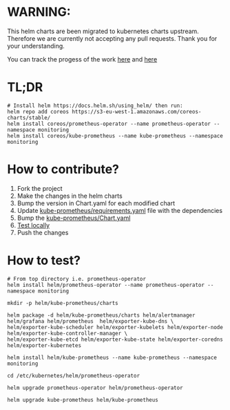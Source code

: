 # WARNING: 
This helm charts are been migrated to kubernetes charts upstream. Therefore we are currently not accepting any pull requests. Thank you for your understanding. 

You can track the progess of the work [here](https://github.com/coreos/prometheus-operator/issues/592) and [here](https://github.com/helm/charts/pull/6765)

# TL;DR

```
# Install helm https://docs.helm.sh/using_helm/ then run:
helm repo add coreos https://s3-eu-west-1.amazonaws.com/coreos-charts/stable/
helm install coreos/prometheus-operator --name prometheus-operator --namespace monitoring
helm install coreos/kube-prometheus --name kube-prometheus --namespace monitoring
````

# How to contribute?

1. Fork the project
2. Make	 the changes in the helm charts
3. Bump the version in Chart.yaml for each modified chart
4. Update [kube-prometheus/requirements.yaml](kube-prometheus/requirements.yaml) file with the dependencies
5. Bump the [kube-prometheus/Chart.yaml](kube-prometheus/Chart.yaml)
6. [Test locally](#how-to-test)
7. Push the changes

# How to test?


```
# From top directory i.e. prometheus-operator
helm install helm/prometheus-operator --name prometheus-operator --namespace monitoring

mkdir -p helm/kube-prometheus/charts

helm package -d helm/kube-prometheus/charts helm/alertmanager helm/grafana helm/prometheus  helm/exporter-kube-dns \
helm/exporter-kube-scheduler helm/exporter-kubelets helm/exporter-node helm/exporter-kube-controller-manager \
helm/exporter-kube-etcd helm/exporter-kube-state helm/exporter-coredns helm/exporter-kubernetes

helm install helm/kube-prometheus --name kube-prometheus --namespace monitoring

cd /etc/kubernetes/helm/prometheus-operator

helm upgrade prometheus-operator helm/prometheus-operator

helm upgrade kube-prometheus helm/kube-prometheus
```
